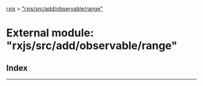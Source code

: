[rxjs](../README.md) > ["rxjs/src/add/observable/range"](../modules/_rxjs_src_add_observable_range_.md)

# External module: "rxjs/src/add/observable/range"

## Index

---


